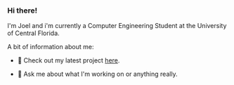 ### Hi there!

I'm Joel and i'm currently a Computer Engineering Student at the University of Central Florida.

A bit of information about me:
- 🔭 Check out my latest project [here](https://github.com/JoelShaw0/3D-Prototype).
<!-- 🌱 I’m currently learning Microsoft Sharepoint, Python's Pandas Library, and Microsoft Power BI.-->
- 💬 Ask me about what I'm working on or anything really.
<!-- 📫 Email (joelshaw@knights.ucf.edu) is the best way to reach me. :)-->
<!--
**JoelShaw0/JoelShaw0** is a ✨ _special_ ✨ repository because its `README.md` (this file) appears on your GitHub profile.

Here are some ideas to get you started:

- 🔭 I’m currently working on ...
- 🌱 I’m currently learning ...
- 👯 I’m looking to collaborate on ...
- 🤔 I’m looking for help with ...
- 💬 Ask me about ...
- 📫 How to reach me: ...
- ⚡ Fun fact: ...
-->

